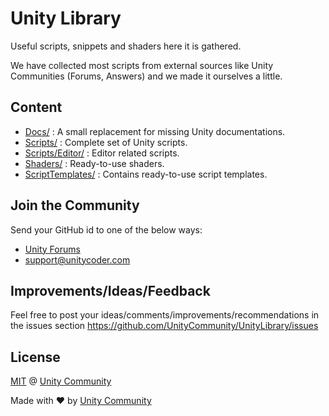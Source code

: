 # Unity Library
Useful scripts, snippets and shaders here it is gathered.

We have collected most scripts from external sources like Unity Communities (Forums, Answers) and we made it ourselves a little.

## Content
- [Docs/](https://github.com/UnityCommunity/UnityLibrary/tree/master/Docs) : A small replacement for missing Unity documentations.
- [Scripts/](https://github.com/UnityCommunity/UnityLibrary/tree/master/Scripts) : Complete set of Unity scripts.
- [Scripts/Editor/](https://github.com/UnityCommunity/UnityLibrary/tree/master/Scripts/Editor) : Editor related scripts.
- [Shaders/](https://github.com/UnityCommunity/UnityLibrary/tree/master/Shaders) : Ready-to-use shaders.
- [ScriptTemplates/](https://github.com/UnityCommunity/UnityLibrary/tree/master/ScriptTemplates) : Contains ready-to-use script templates.

## Join the Community
Send your GitHub id to one of the below ways:

- [Unity Forums](http://forum.unity3d.com/members/mgear.22727/)
- support@unitycoder.com

## Improvements/Ideas/Feedback
Feel free to post your ideas/comments/improvements/recommendations in the issues section https://github.com/UnityCommunity/UnityLibrary/issues

## License
[MIT](https://github.com/UnityCommunity/UnityLibrary/blob/master/LICENSE.md) @ [Unity Community](https://github.com/UnityCommunity/)

Made with :heart: by [Unity Community](https://github.com/UnityCommunity/)

